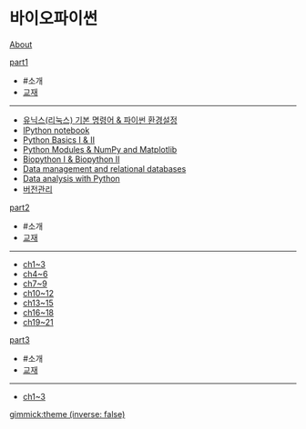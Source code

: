 # 바이오파이썬

[About](doc/intro.md)

[part1]()

  * #소개
  * [교재](doc/part1/intro.md)
  ----------
  * [유닉스(리눅스) 기본 명령어 & 파이썬 환경설정](doc/part1/d01.md)
  * [IPython notebook](doc/part1/d02.md)
  * [Python Basics I & II](doc/part1/d03.md)
  * [Python Modules & NumPy and Matplotlib](doc/part1/d04.md)
  * [Biopython I & Biopython II](doc/part1/d05.md)
  * [Data  management and relational databases](doc/part1/d06.md)
  * [Data analysis with Python](doc/part1/d07.md)
  * [버전관리](doc/part1/d08.md)


[part2]()

  * #소개
  * [교재](doc/part2/intro.md)
  ----------
  * [ch1~3](doc/part2/d01.md)
  * [ch4~6](doc/part2/d02.md)
  * [ch7~9](doc/part2/d03.md)
  * [ch10~12](doc/part2/d04.md)
  * [ch13~15](doc/part2/d05.md)
  * [ch16~18](doc/part2/d06.md)
  * [ch19~21](doc/part2/d07.md)


[part3]()

  * #소개
  * [교재](doc/part3/intro.md)
  ----------
  * [ch1~3](doc/part3/d01.md)


[gimmick:theme (inverse: false)](cerulean)
